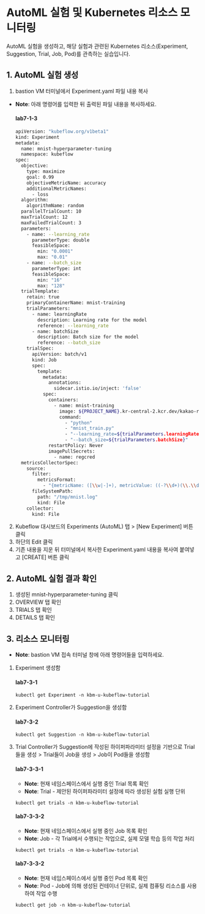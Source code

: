 # AutoML 실험 및 Kubernetes 리소스 모니터링
AutoML 실험을 생성하고, 해당 실험과 관련된 Kubernetes 리소스(Experiment, Suggestion, Trial, Job, Pod)를 관측하는 실습입니다.

## 1. AutoML 실험 생성
1. bastion VM 터미널에서 Experiment.yaml 파일 내용 복사
- **Note**: 아래 명령어를 입력한 뒤 출력된 파일 내용을 복사하세요.
    #### **lab7-1-3**
    ```bash
    apiVersion: "kubeflow.org/v1beta1"
    kind: Experiment
    metadata:
      name: mnist-hyperparameter-tuning
      namespace: kubeflow
    spec:
      objective:
        type: maximize
        goal: 0.99
        objectiveMetricName: accuracy
        additionalMetricNames:
          - loss
      algorithm:
        algorithmName: random
      parallelTrialCount: 10
      maxTrialCount: 12
      maxFailedTrialCount: 3
      parameters:
        - name: --learning_rate
          parameterType: double
          feasibleSpace:
            min: "0.0001"
            max: "0.01"
        - name: --batch_size
          parameterType: int
          feasibleSpace:
            min: "16"
            max: "128"
      trialTemplate:
        retain: true
        primaryContainerName: mnist-training
        trialParameters:
          - name: learningRate
            description: Learning rate for the model
            reference: --learning_rate
          - name: batchSize
            description: Batch size for the model
            reference: --batch_size
        trialSpec:
          apiVersion: batch/v1
          kind: Job
          spec:
            template:
              metadata:
                annotations:
                  sidecar.istio.io/inject: 'false'
              spec:
                containers:
                  - name: mnist-training
                    image: ${PROJECT_NAME}.kr-central-2.kcr.dev/kakao-registry/hyperpram
                    command:
                      - "python"
                      - "mnist_train.py"
                      - "--learning_rate=${trialParameters.learningRate}"
                      - "--batch_size=${trialParameters.batchSize}"
                restartPolicy: Never
                imagePullSecrets:
                  - name: regcred
      metricsCollectorSpec:
        source:
          filter:
            metricsFormat:
              - "{metricName: ([\\w|-]+), metricValue: ((-?\\d+)(\\.\\d+)?)}"
          fileSystemPath:
            path: "/tmp/mnist.log"
            kind: File
        collector:
          kind: File
    ```
2. Kubeflow 대시보드의 Experiments (AutoML) 탭 > [New Experiment] 버튼 클릭
3. 하단의 Edit 클릭
4. 기존 내용을 지운 뒤 터미널에서 복사한 Experiment.yaml 내용을 복사여 붙여넣고 [CREATE] 버튼 클릭

## 2. AutoML 실험 결과 확인
1. 생성된 mnist-hyperparameter-tuning 클릭
2. OVERVIEW 탭 확인
3. TRIALS 탭 확인
4. DETAILS 탭 확인

## 3. 리소스 모니터링
- **Note**: bastion VM 접속 터미널 창에 아래 명령어들을 입력하세요.
1. Experiment 생성함
    #### **lab7-3-1**
    ```
    kubectl get Experiment -n kbm-u-kubeflow-tutorial
    ```
2. Experiment Controller가 Suggestion을 생성함
    #### **lab7-3-2**
    ```
    kubectl get Suggestion -n kbm-u-kubeflow-tutorial
    ```
3. Trial Controller가 Suggestion에 작성된 하이퍼파라미터 설정을 기반으로 Trial들을 생성 > Trial들이 Job을 생성 > Job이 Pod들을 생성함
    #### **lab7-3-3-1**
    - **Note**: 현재 네임스페이스에서 실행 중인 Trial 목록 확인
    - **Note**: Trial - 제안된 하이퍼파라미터 설정에 따라 생성된 실험 실행 단위
    ```
    kubectl get trials -n kbm-u-kubeflow-tutorial
    ```

    #### **lab7-3-3-2**
    - **Note**: 현재 네임스페이스에서 실행 중인 Job 목록 확인
    - **Note**: Job - 각 Trial에서 수행되는 작업으로, 실제 모델 학습 등의 작업 처리
    ```
    kubectl get trials -n kbm-u-kubeflow-tutorial
    ```

   #### **lab7-3-3-2**
   - **Note**: 현재 네임스페이스에서 실행 중인 Pod 목록 확인
   - **Note**: Pod - Job에 의해 생성된 컨테이너 단위로, 실제 컴퓨팅 리소스를 사용하여 작업 수행
   ```
   kubectl get job -n kbm-u-kubeflow-tutorial
   ```
